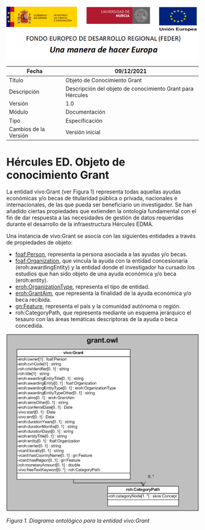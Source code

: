 ![](../../Docs/media/CabeceraDocumentosMD.png)

| Fecha         | 09/12/2021                                                   |
| ------------- | ------------------------------------------------------------ |
|Título|Objeto de Conocimiento Grant| 
|Descripción|Descripción del objeto de conocimiento Grant para Hércules|
|Versión|1.0|
|Módulo|Documentación|
|Tipo|Especificación|
|Cambios de la Versión|Versión inicial|

# Hércules ED. Objeto de conocimiento Grant

La entidad vivo:Grant (ver Figura 1) representa todas aquellas ayudas económicas y/o becas de titularidad pública o privada, nacionales e internacionales, de las que pueda ser beneficiario un investigador.
Se han añadido ciertas propiedades que extienden la ontología fundamental con el fin de dar respuesta a las necesidades de gestión de datos requeridas durante el desarrollo de la infraestructura Hércules EDMA.

Una instancia de vivo:Grant se asocia con las siguientes entidades a través de propiedades de objeto:

- [foaf:Person](https://github.com/HerculesCRUE/Commons-ED-MA/tree/main/ObjetosDeConocimiento/Person), representa la persona asociada a las ayudas y/o becas.
- [foaf:Organization](https://github.com/HerculesCRUE/Commons-ED-MA/tree/main/ObjetosDeConocimiento/Organization), que vincula la ayuda con la entidad concesionaria (eroh:awardingEntity) y la entidad donde el investigador ha cursado los estudios que han sido objeto de una ayuda económica y/o beca (eroh:entity).
- [eroh:OrganizationType](https://github.com/HerculesCRUE/Commons-ED-MA/tree/main/ObjetosDeConocimiento/OrganizationType), representa el tipo de entidad.
- [eroh:GrantAim](https://github.com/HerculesCRUE/Commons-ED-MA/tree/main/ObjetosDeConocimiento/GrantAim), que representa la finalidad de la ayuda económica y/o beca recibida.
- [gn:Feature](https://github.com/HerculesCRUE/Commons-ED-MA/tree/main/ObjetosDeConocimiento/Feature), representa el país y la comunidad autónoma o región.
- roh:CategoryPath, que representa mediante un esquema jerárquico el tesauro con las áreas temáticas descriptoras de la ayuda o beca concedida.


![](../../Docs/media/ObjetosDeConocimiento/Grant.png)

*Figura 1. Diagrama ontológico para la entidad vivo:Grant*
